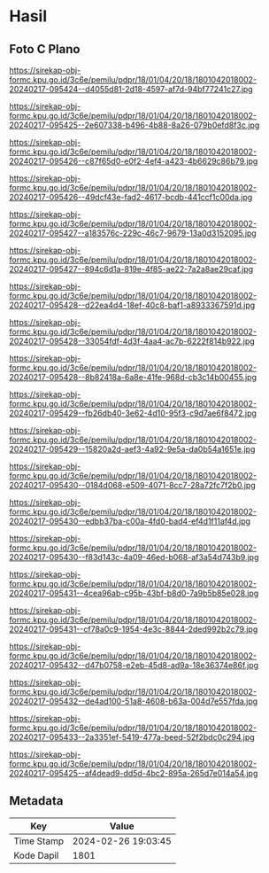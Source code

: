 # Hasil

## Foto C Plano

https://sirekap-obj-formc.kpu.go.id/3c6e/pemilu/pdpr/18/01/04/20/18/1801042018002-20240217-095424--d4055d81-2d18-4597-af7d-94bf77241c27.jpg

https://sirekap-obj-formc.kpu.go.id/3c6e/pemilu/pdpr/18/01/04/20/18/1801042018002-20240217-095425--2e607338-b496-4b88-8a26-079b0efd8f3c.jpg

https://sirekap-obj-formc.kpu.go.id/3c6e/pemilu/pdpr/18/01/04/20/18/1801042018002-20240217-095426--c87f65d0-e0f2-4ef4-a423-4b6629c86b79.jpg

https://sirekap-obj-formc.kpu.go.id/3c6e/pemilu/pdpr/18/01/04/20/18/1801042018002-20240217-095426--49dcf43e-fad2-4617-bcdb-441ccf1c00da.jpg

https://sirekap-obj-formc.kpu.go.id/3c6e/pemilu/pdpr/18/01/04/20/18/1801042018002-20240217-095427--a183576c-229c-46c7-9679-13a0d3152095.jpg

https://sirekap-obj-formc.kpu.go.id/3c6e/pemilu/pdpr/18/01/04/20/18/1801042018002-20240217-095427--894c6d1a-819e-4f85-ae22-7a2a8ae29caf.jpg

https://sirekap-obj-formc.kpu.go.id/3c6e/pemilu/pdpr/18/01/04/20/18/1801042018002-20240217-095428--d22ea4d4-18ef-40c8-baf1-a8933367591d.jpg

https://sirekap-obj-formc.kpu.go.id/3c6e/pemilu/pdpr/18/01/04/20/18/1801042018002-20240217-095428--33054fdf-4d3f-4aa4-ac7b-6222f814b922.jpg

https://sirekap-obj-formc.kpu.go.id/3c6e/pemilu/pdpr/18/01/04/20/18/1801042018002-20240217-095428--8b82418a-6a8e-41fe-968d-cb3c14b00455.jpg

https://sirekap-obj-formc.kpu.go.id/3c6e/pemilu/pdpr/18/01/04/20/18/1801042018002-20240217-095429--fb26db40-3e62-4d10-95f3-c9d7ae6f8472.jpg

https://sirekap-obj-formc.kpu.go.id/3c6e/pemilu/pdpr/18/01/04/20/18/1801042018002-20240217-095429--15820a2d-aef3-4a92-9e5a-da0b54a1651e.jpg

https://sirekap-obj-formc.kpu.go.id/3c6e/pemilu/pdpr/18/01/04/20/18/1801042018002-20240217-095430--0184d068-e509-4071-8cc7-28a72fc7f2b0.jpg

https://sirekap-obj-formc.kpu.go.id/3c6e/pemilu/pdpr/18/01/04/20/18/1801042018002-20240217-095430--edbb37ba-c00a-4fd0-bad4-ef4d1f11af4d.jpg

https://sirekap-obj-formc.kpu.go.id/3c6e/pemilu/pdpr/18/01/04/20/18/1801042018002-20240217-095430--f83d143c-4a09-46ed-b068-af3a54d743b9.jpg

https://sirekap-obj-formc.kpu.go.id/3c6e/pemilu/pdpr/18/01/04/20/18/1801042018002-20240217-095431--4cea96ab-c95b-43bf-b8d0-7a9b5b85e028.jpg

https://sirekap-obj-formc.kpu.go.id/3c6e/pemilu/pdpr/18/01/04/20/18/1801042018002-20240217-095431--cf78a0c9-1954-4e3c-8844-2ded992b2c79.jpg

https://sirekap-obj-formc.kpu.go.id/3c6e/pemilu/pdpr/18/01/04/20/18/1801042018002-20240217-095432--d47b0758-e2eb-45d8-ad9a-18e36374e86f.jpg

https://sirekap-obj-formc.kpu.go.id/3c6e/pemilu/pdpr/18/01/04/20/18/1801042018002-20240217-095432--de4ad100-51a8-4608-b63a-004d7e557fda.jpg

https://sirekap-obj-formc.kpu.go.id/3c6e/pemilu/pdpr/18/01/04/20/18/1801042018002-20240217-095433--2a3351ef-5419-477a-beed-52f2bdc0c294.jpg

https://sirekap-obj-formc.kpu.go.id/3c6e/pemilu/pdpr/18/01/04/20/18/1801042018002-20240217-095425--af4dead9-dd5d-4bc2-895a-265d7e014a54.jpg


## Metadata

| Key        | Value               |
| ---------- | ------------------- |
| Time Stamp | 2024-02-26 19:03:45 |
| Kode Dapil | 1801                |




